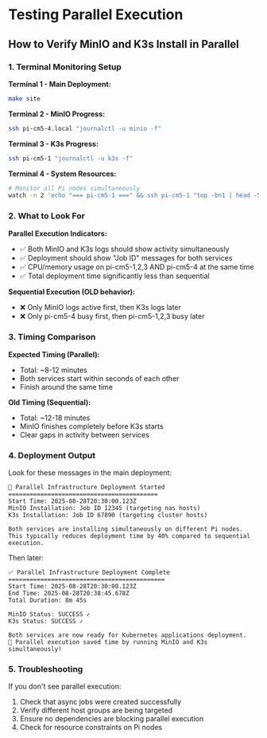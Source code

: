 # Testing Parallel Execution

## How to Verify MinIO and K3s Install in Parallel

### 1. Terminal Monitoring Setup

**Terminal 1 - Main Deployment:**
```bash
make site
```

**Terminal 2 - MinIO Progress:**
```bash
ssh pi-cm5-4.local "journalctl -u minio -f"
```

**Terminal 3 - K3s Progress:**
```bash
ssh pi-cm5-1 "journalctl -u k3s -f"
```

**Terminal 4 - System Resources:**
```bash
# Monitor all Pi nodes simultaneously
watch -n 2 'echo "=== pi-cm5-1 ===" && ssh pi-cm5-1 "top -bn1 | head -5" && echo "=== pi-cm5-4 ===" && ssh pi-cm5-4.local "top -bn1 | head -5"'
```

### 2. What to Look For

**Parallel Execution Indicators:**
- ✅ Both MinIO and K3s logs should show activity simultaneously
- ✅ Deployment should show "Job ID" messages for both services
- ✅ CPU/memory usage on pi-cm5-1,2,3 AND pi-cm5-4 at the same time
- ✅ Total deployment time significantly less than sequential

**Sequential Execution (OLD behavior):**
- ❌ Only MinIO logs active first, then K3s logs later
- ❌ Only pi-cm5-4 busy first, then pi-cm5-1,2,3 busy later

### 3. Timing Comparison

**Expected Timing (Parallel):**
- Total: ~8-12 minutes
- Both services start within seconds of each other
- Finish around the same time

**Old Timing (Sequential):**
- Total: ~12-18 minutes
- MinIO finishes completely before K3s starts
- Clear gaps in activity between services

### 4. Deployment Output

Look for these messages in the main deployment:

```
🚀 Parallel Infrastructure Deployment Started
==========================================
Start Time: 2025-08-28T20:30:00.123Z
MinIO Installation: Job ID 12345 (targeting nas hosts)
K3s Installation: Job ID 67890 (targeting cluster hosts)

Both services are installing simultaneously on different Pi nodes.
This typically reduces deployment time by 40% compared to sequential execution.
```

Then later:

```
✅ Parallel Infrastructure Deployment Complete
============================================
Start Time: 2025-08-28T20:30:00.123Z
End Time: 2025-08-28T20:38:45.678Z
Total Duration: 8m 45s

MinIO Status: SUCCESS ✓
K3s Status: SUCCESS ✓

Both services are now ready for Kubernetes applications deployment.
🎯 Parallel execution saved time by running MinIO and K3s simultaneously!
```

### 5. Troubleshooting

If you don't see parallel execution:
1. Check that async jobs were created successfully
2. Verify different host groups are being targeted
3. Ensure no dependencies are blocking parallel execution
4. Check for resource constraints on Pi nodes
